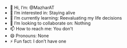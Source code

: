- 👋 Hi, I’m: @MazharAT
- 👀 I’m interested in: Staying alive
- 🌱 I’m currently learning: Reevaluating my life decisions
- 💞️ I’m looking to collaborate on: Nothing
- 📫 How to reach me: You don't
- 😄 Pronouns: None
- ⚡ Fun fact: I don't have one

<!---
MazharAT/MazharAT is a ✨ special ✨ repository because its `README.md` (this file) appears on your GitHub profile.
You can click the Preview link to take a look at your changes.
--->
